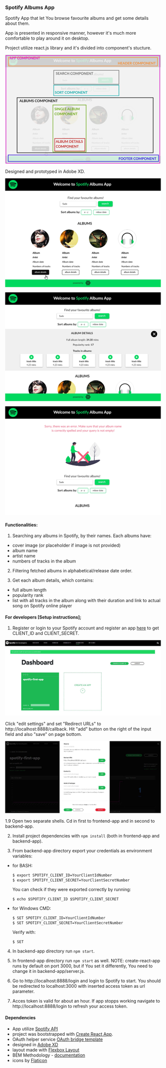 ### Spotify Albums App

Spotify App that let You browse favourite albums and get some details about them.

App is presented in responsive manner, however it's much more comfortable to play around it on desktop.

Project utilize react.js library and it's divided into component's stucture.

![spotify-app-search](readme-imgs/components-structure.jpg)

Designed and prototyped in Adobe XD.

![spotify-app-search](readme-imgs/Search.jpg)

![spotify-app-album-details](readme-imgs/Album-details.jpg)

![spotify-app-error](readme-imgs/Error.jpg)

#### Functionalities: 
1. Searching any albums in Spotify, by their names. Each albums have:
  * cover image (or placeholder if image is not provided)
  * album name
  * artist name
  * numbers of tracks in the album

2. Filtering fetched albums in alphabetical/release date order.

3. Get each album details, which contains:
  * full album length
  * popularity rank
  * list with all tracks in the album along with their duration and link to actual song on Spotify online player

#### For developers [Setup instructions];

1. Register or login to your Spotify account and register an app [here](https://developer.spotify.com/dashboard/applications) to get CLIENT_ID and CLIENT_SECRET.

![spotify-app-registration](readme-imgs/1-register-spotify-app.jpg)

Click "edit settings" and set "Redirect URLs" to http://localhost:8888/callback. Hit "add" button on the right of the input field and also "save" on page bottom.

![add-redirect-url](readme-imgs/2-settingg-redirect-url.jpg)

1.9 Open two separate shells. Cd in first to frontend-app and in second to backend-app.

2. Install project dependencies with `npm install` (both in frontend-app and backend-app).

3. From backend-app directory export your credentials as environment variables:

  * for BASH: 
    ```
    $ export SPOTIFY_CLIENT_ID=YourClientIdNumber
    $ export SPOTIFY_CLIENT_SECRET=YourClientSecretNumber
    ```
    You can check if they were exported correctly by running: 
    ```
    $ echo $SPOTIFY_CLIENT_ID $SPOTIFY_CLIENT_SECRET
    ```

  * for Windows CMD:
    ```
    $ SET SPOTIFY_CLIENT_ID=YourClientIdNumber
    $ SET SPOTIFY_CLIENT_SECRET=YourClientSecretNumber
    ```

    Verify with: 
    ```
    $ SET
    ```

4. In backend-app directory run `npm start`.

5. In frontend-app directory run `npm start` as well. NOTE: create-react-app runs by default on port 3000, but if You set it differently, You need to change it in backend-app/server.js.

6. Go to http://localhost:8888/login and login to Spotify to start. You should be redirected to localhost:3000 with inserted access token as url parameter.

7. Acces token is valid for about an hour. If app stopps working navigate to http://localhost:8888/login to refresh your access token. 

#### Dependencies

* App utilize [Spotify API](https://developer.spotify.com/documentation/web-api/reference/)
* project was bootstrapped with [Create React App](https://github.com/facebook/create-react-app).
* OAuth helper service [OAuth bridge template](https://github.com/mpj/oauth-bridge-template)
* designed in [Adobe XD](https://www.adobe.com/pl/products/xd.html)
* layout made with [Flexbox Layout](https://css-tricks.com/snippets/css/a-guide-to-flexbox/)
* BEM Methodology - [documentation](https://en.bem.info/)
* icons by [Flaticon](https://www.flaticon.com/home)
